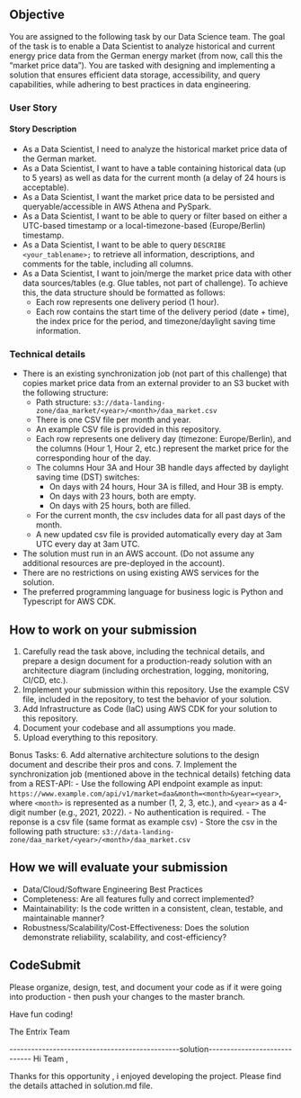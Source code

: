## Objective

You are assigned to the following task by our Data Science team. The goal of the task is to enable a Data Scientist to analyze historical and current energy price data from the German energy market (from now, call this the “market price data”). You are tasked with designing and implementing a solution that ensures efficient data storage, accessibility, and query capabilities, while adhering to best practices in data engineering.

### User Story

#### Story Description

- As a Data Scientist, I need to analyze the historical market price data of the German market.
- As a Data Scientist, I want to have a table containing historical data (up to 5 years) as well as data for the current month (a delay of 24 hours is acceptable).
- As a Data Scientist, I want the market price data to be persisted and queryable/accessible in AWS Athena and PySpark.
- As a Data Scientist, I want to be able to query or filter based on either a UTC-based timestamp or a local-timezone-based (Europe/Berlin) timestamp.
- As a Data Scientist, I want to be able to query `DESCRIBE <your_tablename>;` to retrieve all information, descriptions, and comments for the table, including all columns.
- As a Data Scientist, I want to join/merge the market price data with other data sources/tables (e.g. Glue tables, not part of challenge). To achieve this, the data structure should be formatted as follows:
    - Each row represents one delivery period (1 hour).
    - Each row contains the start time of the delivery period (date + time), the index price for the period, and timezone/daylight saving time information.

### Technical details

- There is an existing synchronization job (not part of this challenge) that copies market price data from an external provider to an S3 bucket with the following structure:
	- Path structure: `s3://data-landing-zone/daa_market/<year>/<month>/daa_market.csv`
	- There is one CSV file per month and year.
	- An example CSV file is provided in this repository.
	- Each row represents one delivery day (timezone: Europe/Berlin), and the columns (Hour 1, Hour 2, etc.) represent the market price for the corresponding hour of the day.
	- The columns Hour 3A and Hour 3B handle days affected by daylight saving time (DST) switches:
	    - On days with 24 hours, Hour 3A is filled, and Hour 3B is empty.
	    - On days with 23 hours, both are empty.
	    - On days with 25 hours, both are filled.
	- For the current month, the csv includes data for all past days of the month.
    - A new updated csv file is provided automatically every day at 3am UTC every day at 3am UTC. 
- The solution must run in an AWS account. (Do not assume any additional resources are pre-deployed in the account).
- There are no restrictions on using existing AWS services for the solution.
- The preferred programming language for business logic is Python and Typescript for AWS CDK.

## How to work on your submission
1. Carefully read the task above, including the technical details, and prepare a design document for a production-ready solution with an architecture diagram (including orchestration, logging, monitoring, CI/CD, etc.).
2. Implement your submission within this repository. Use the example CSV file, included in the repository, to test the behavior of your solution.
3. Add Infrastructure as Code (IaC) using AWS CDK for your solution to this repository.
4. Document your codebase and all assumptions you made.
5. Upload everything to this repository.

Bonus Tasks:
6. Add alternative architecture solutions to the design document and describe their pros and cons.
7. Implement the synchronization job (mentioned above in the technical details) fetching data from a REST-API:
	- Use the following API endpoint example as input: `https://www.example.com/api/v1/market=daa&month=<month>&year=<year>`, where `<month>` is represented as a number (1, 2, 3, etc.), and `<year>` as a 4-digit number (e.g., 2021, 2022).
	- No authentication is required.
	- The reponse is a csv file (same format as example csv)
	- Store the csv in the following path structure: `s3://data-landing-zone/daa_market/<year>/<month>/daa_market.csv`

## How we will evaluate your submission

- Data/Cloud/Software Engineering Best Practices
- Completeness: Are all features fully and correct implemented?
- Maintainability: Is the code written in a consistent, clean, testable, and maintainable manner?
- Robustness/Scalability/Cost-Effectiveness: Does the solution demonstrate reliability, scalability, and cost-efficiency?

## CodeSubmit

Please organize, design, test, and document your code as if it were
going into production - then push your changes to the master branch.

Have fun coding! 

The Entrix Team

-----------------------------------------------solution-----------------------------
Hi Team ,

Thanks for this opportunity , i enjoyed developing the project.
Please find the details attached in solution.md file.